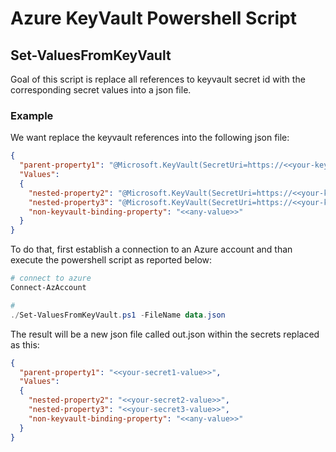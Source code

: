 # Azure KeyVault Powershell Script

## Set-ValuesFromKeyVault

Goal of this script is replace all references to keyvault secret id with the corresponding secret values into a json file.

### Example

We want replace the keyvault references into the following json file:
```json
{
  "parent-property1": "@Microsoft.KeyVault(SecretUri=https://<<your-keyvault-resource>>.vault.azure.net/secrets/<<your-secret1>>)",
  "Values":
  {    
    "nested-property2": "@Microsoft.KeyVault(SecretUri=https://<<your-keyvault-resource>>.vault.azure.net/secrets/<<your-secret2>>)",
    "nested-property3": "@Microsoft.KeyVault(SecretUri=https://<<your-keyvault-resource>>.vault.azure.net/secrets/<<your-secret3>>)",
    "non-keyvault-binding-property": "<<any-value>>"
  }
}
```

To do that, first establish a connection to an Azure account and than execute the powershell script as reported below: 

```powershell
# connect to azure
Connect-AzAccount

# 
./Set-ValuesFromKeyVault.ps1 -FileName data.json
```
The result will be a new json file called out.json within the secrets replaced as this:
```json
{
  "parent-property1": "<<your-secret1-value>>",
  "Values":
  {    
    "nested-property2": "<<your-secret2-value>>",
    "nested-property3": "<<your-secret3-value>>",
    "non-keyvault-binding-property": "<<any-value>>"
  }
}
```
